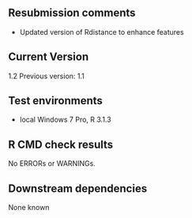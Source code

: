 ## Resubmission comments
* Updated version of Rdistance to enhance features

## Current Version
1.2
Previous version: 1.1

## Test environments
* local Windows 7 Pro, R 3.1.3

## R CMD check results
No ERRORs or WARNINGs. 

## Downstream dependencies
None known
